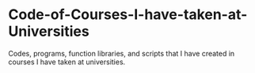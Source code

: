 # Code-of-Courses-I-have-taken-at-Universities
Codes, programs, function libraries, and scripts that I have created in courses I have taken at universities.
